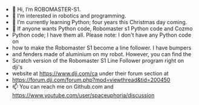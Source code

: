 - 👋 Hi, I’m ROBOMASTER-S1.
- 👀 I’m interested in robotics and programming.
- 🌱 I’m currently learning Python; four years this Christmas day coming.
- 💞️ If anyone wants Python code, Robomaster s1 Python code and Cozmo
- Python code; I have them all. Please note: I don't have any Python code on
- how to make the Robomaster S1 become a line follower. I have bumpers
- and fenders made of aluminium on my robot. However, you can find the
- Scratch version of the Robomaster S1 Line Follower program right on dji's
- website at https://www.dji.com/ca under their forum section at
- https://forum.dji.com/forum.php?mod=viewthread&tid=200450
- 📫 You can reach me on Github.com and https://www.youtube.com/user/spaceuphoria/discussion

<!---
ROBOMASTER-S1/ROBOMASTER-S1 is a ✨ special ✨ repository because its `README.md` (this file) appears on your GitHub profile.
You can click the Preview link to take a look at your changes.
--->
